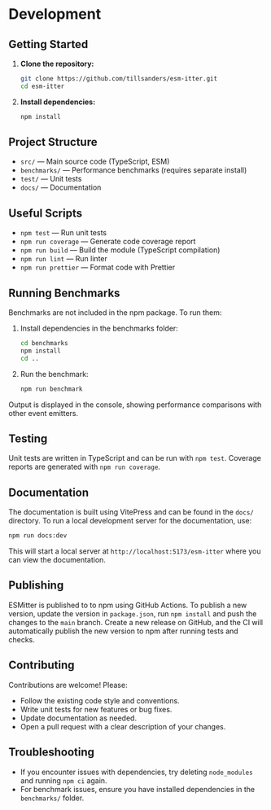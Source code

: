 # Development

## Getting Started

1. **Clone the repository:**
   ```bash
   git clone https://github.com/tillsanders/esm-itter.git
   cd esm-itter
   ```
2. **Install dependencies:**
   ```bash
   npm install
   ```

## Project Structure

- `src/` — Main source code (TypeScript, ESM)
- `benchmarks/` — Performance benchmarks (requires separate install)
- `test/` — Unit tests
- `docs/` — Documentation

## Useful Scripts

- `npm test` — Run unit tests
- `npm run coverage` — Generate code coverage report
- `npm run build` — Build the module (TypeScript compilation)
- `npm run lint` — Run linter
- `npm run prettier` — Format code with Prettier

## Running Benchmarks

Benchmarks are not included in the npm package. To run them:

1. Install dependencies in the benchmarks folder:
   ```bash
   cd benchmarks
   npm install
   cd ..
   ```
2. Run the benchmark:
   ```bash
   npm run benchmark
   ```

Output is displayed in the console, showing performance comparisons with other event emitters.

## Testing

Unit tests are written in TypeScript and can be run with `npm test`. Coverage reports are generated
with `npm run coverage`.

## Documentation

The documentation is built using VitePress and can be found in the `docs/` directory. To run a local
development server for the documentation, use:

```bash
npm run docs:dev
```

This will start a local server at `http://localhost:5173/esm-itter` where you can view the
documentation.

## Publishing

ESMitter is published to to npm using GitHub Actions. To publish a new version, update the
version in `package.json`, run `npm install` and push the changes to the `main` branch. Create a
new release on GitHub, and the CI will automatically publish the new version to npm after running
tests and checks.

## Contributing

Contributions are welcome! Please:

- Follow the existing code style and conventions.
- Write unit tests for new features or bug fixes.
- Update documentation as needed.
- Open a pull request with a clear description of your changes.

## Troubleshooting

- If you encounter issues with dependencies, try deleting `node_modules` and running `npm ci` again.
- For benchmark issues, ensure you have installed dependencies in the `benchmarks/` folder.
